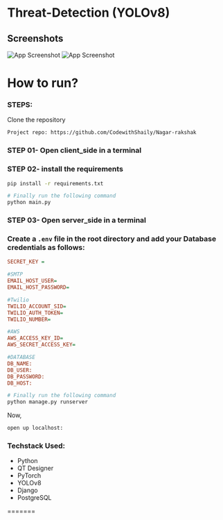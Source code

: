 # Threat-Detection (YOLOv8)

## Screenshots
![App Screenshot](server_side\static\images\57c3a1e7-0ec7-47a6-8632-caa8aa901e33)
![App Screenshot](assets/img2.png)

# How to run?
### STEPS:

Clone the repository

```bash
Project repo: https://github.com/CodewithShaily/Nagar-rakshak
```
### STEP 01- Open client_side in a terminal

### STEP 02- install the requirements
```bash
pip install -r requirements.txt
```

```bash
# Finally run the following command
python main.py
```

### STEP 03- Open server_side in a terminal

### Create a `.env` file in the root directory and add your Database credentials as follows:

```ini
SECRET_KEY = 

#SMTP
EMAIL_HOST_USER=
EMAIL_HOST_PASSWORD=

#Twilio
TWILIO_ACCOUNT_SID=
TWILIO_AUTH_TOKEN=
TWILIO_NUMBER= 

#AWS
AWS_ACCESS_KEY_ID=
AWS_SECRET_ACCESS_KEY=

#DATABASE
DB_NAME:
DB_USER:
DB_PASSWORD:
DB_HOST:
```

```bash
# Finally run the following command
python manage.py runserver
```

Now,
```bash
open up localhost:
```

### Techstack Used:

- Python
- QT Designer
- PyTorch
- YOLOv8
- Django
- PostgreSQL


    
=======
